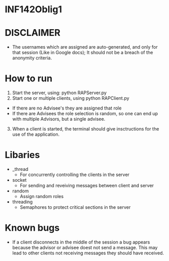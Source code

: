 # INF142Oblig1

# DISCLAIMER
- The usernames which are assigned are auto-generated, and only for that session (Like in Google docs);
It should not be a breach of the anonymity criteria. 

# How to run
1. Start the server, using: python RAPServer.py
2. Start one or multiple clients, using python RAPClient.py
  - If there are no Advisee's they are assigned that role
  - If there are Advisees the role selection is random, so one can end
  up with multiple Advisors, but a single advisee.
3. When a client is started, the terminal should give insctructions for the use of the application.

# Libaries
* _thread
  * For concurrently controlling the clients in the server
* socket
  * For sending and reveiving messages between client and server
* random
  * Assign random roles
* threading
  * Semaphores to protect critical sections in the server
  
# Known bugs
* If a client disconnects in the middle of the session a bug appears because the advisor or advisee doest not send a message. This may lead to other clients not receiving messages they should have received.
